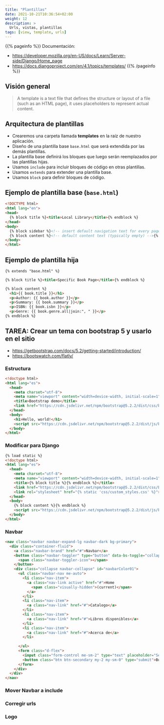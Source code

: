 ```yaml
---
title: "Plantillas"
date: 2021-10-21T10:36:54+02:00
weight: 12
description: >
  Urls, vistas, plantillas
tags: [view, template, urls]
---
```


{{% pageinfo %}}
Documentación: 
* https://developer.mozilla.org/en-US/docs/Learn/Server-side/Django/Home_page
* https://docs.djangoproject.com/en/4.1/topics/templates/
{{% /pageinfo %}}


## Visión general
> A template is a text file that defines the structure or layout of a file (such as an HTML page), it uses placeholders to represent actual content.

## Arquitectura de plantillas
* Crearemos una carpeta llamada **templates** en la raíz de nuestro aplicación.
* Diseño de una plantilla base `base.html` que será extendida por las demás plantillas.
* La plantilla base definirá los bloques que luego serán reemplazados por las plantillas hijas.
* Usamos `include` para incluir bloques de código en otras plantillas.
* Usamos `extends` para extender una plantilla base.
* Usamos `block` para definir bloques de código.

## Ejemplo de plantilla base (`base.html`)
```html
<!DOCTYPE html>
<html lang="en">
<head>
  {% block title %}<title>Local Library</title>{% endblock %}
</head>
<body>
  {% block sidebar %}<!-- insert default navigation text for every page -->{% endblock %}
  {% block content %}<!-- default content text (typically empty) -->{% endblock %}
</body>
</html>
```
## Ejemplo de plantilla hija

```html
{% extends "base.html" %}

{% block title %}<title>Specific Book Page</title>{% endblock %}

{% block content %}
  <h1>{{ book.title }}</h1>
  <p>Author: {{ book.author }}</p>
  <p>Summary: {{ book.summary }}</p>
  <p>ISBN: {{ book.isbn }}</p>
  <p>Genre: {{ book.genre.all|join:", " }}</p>
{% endblock %}
```

## TAREA: Crear un tema con bootstrap 5 y usarlo en el sitio

* https://getbootstrap.com/docs/5.2/getting-started/introduction/
* https://bootswatch.com/flatly/

### Estructura

```html
<!doctype html>
<html lang="es">
  <head>
    <meta charset="utf-8">
    <meta name="viewport" content="width=device-width, initial-scale=1">
    <title>Bootstrap demo</title>
    <link href="https://cdn.jsdelivr.net/npm/bootstrap@5.2.2/dist/css/bootstrap.min.css" rel="stylesheet" integrity="sha384-Zenh87qX5JnK2Jl0vWa8Ck2rdkQ2Bzep5IDxbcnCeuOxjzrPF/et3URy9Bv1WTRi" crossorigin="anonymous">
  </head>
  <body>
    <h1>Hello, world!</h1>
    <script src="https://cdn.jsdelivr.net/npm/bootstrap@5.2.2/dist/js/bootstrap.bundle.min.js" integrity="sha384-OERcA2EqjJCMA+/3y+gxIOqMEjwtxJY7qPCqsdltbNJuaOe923+mo//f6V8Qbsw3" crossorigin="anonymous"></script>
  </body>
</html>
```

### Modificar para Django

```html
{% load static %}
<!doctype html>
<html lang="es">
  <head>
    <meta charset="utf-8">
    <meta name="viewport" content="width=device-width, initial-scale=1">
    <title>{% block title %}{% endblock %}</title>
    <link href="https://cdn.jsdelivr.net/npm/bootstrap@5.2.2/dist/css/bootstrap.min.css" rel="stylesheet" integrity="sha384-Zenh87qX5JnK2Jl0vWa8Ck2rdkQ2Bzep5IDxbcnCeuOxjzrPF/et3URy9Bv1WTRi" crossorigin="anonymous">
    <link rel="stylesheet" href="{% static 'css/custom_styles.css' %}">
  </head>
  <body>
    {% block content %}{% endblock %}
    <script src="https://cdn.jsdelivr.net/npm/bootstrap@5.2.2/dist/js/bootstrap.bundle.min.js" integrity="sha384-OERcA2EqjJCMA+/3y+gxIOqMEjwtxJY7qPCqsdltbNJuaOe923+mo//f6V8Qbsw3" crossorigin="anonymous"></script>
  </body>
</html>
```

### Navbar

```html
<nav class="navbar navbar-expand-lg navbar-dark bg-primary">
  <div class="container-fluid">
    <a class="navbar-brand" href="#">Navbar</a>
    <button class="navbar-toggler" type="button" data-bs-toggle="collapse" data-bs-target="#navbarColor01" aria-controls="navbarColor01" aria-expanded="false" aria-label="Toggle navigation">
      <span class="navbar-toggler-icon"></span>
    </button>
    <div class="collapse navbar-collapse" id="navbarColor01">
      <ul class="navbar-nav me-auto">
        <li class="nav-item">
          <a class="nav-link active" href="#">Home
            <span class="visually-hidden">(current)</span>
          </a>
        </li>
        <li class="nav-item">
          <a class="nav-link" href="#">Catalogo</a>
        </li>
        <li class="nav-item">
          <a class="nav-link" href="#">Libros disponibles</a>
        </li>
        <li class="nav-item">
          <a class="nav-link" href="#">Acerca de</a>
        </li>
        
      </ul>
      <form class="d-flex">
        <input class="form-control me-sm-2" type="text" placeholder="Search">
        <button class="btn btn-secondary my-2 my-sm-0" type="submit">Buscar</button>
      </form>
    </div>
  </div>
</nav>
```

### Mover Navbar a include

### Corregir urls

### Logo

